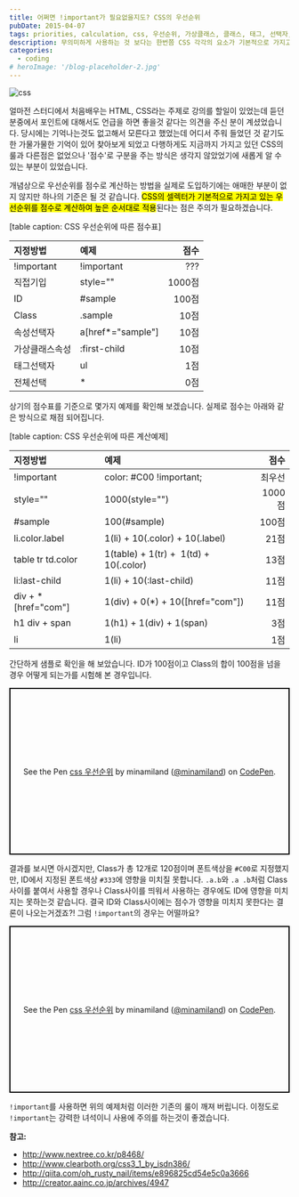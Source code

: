 ```yaml
---
title: 어쩌면 !important가 필요없을지도? CSS의 우선순위
pubDate: 2015-04-07
tags: priorities, calculation, css, 우선순위, 가상클래스, 클래스, 태그, 선택자, 점수, 계산법,!important, important
description: 무의미하게 사용하는 것 보다는 한번쯤 CSS 각각의 요소가 기본적으로 가지고 있는 우선순위를 고려하고, 높은 순서대로 적용된다는 점에 주의하면서 코딩을 한다면 !important를 사용하지 않고도 양질의 코딩이 가능하지 않을까 생각됩니다.
categories:
  - coding
# heroImage: '/blog-placeholder-2.jpg'
---
```


![css](https://farm8.staticflickr.com/7621/16446129813_4d36bcbd37_o.jpg)

얼마전 스터디에서 처음배우는 HTML, CSS라는 주제로 강의를 할일이 있었는데 듣던 분중에서 포인트에 대해서도 언급을 하면 좋을것 같다는 의견을 주신 분이 계셨었습니다. 당시에는 기억나는것도 없고해서 모른다고 했었는데 어디서 주워 들었던 것 같기도 한 가물가물한 기억이 있어 찾아보게 되었고 다행하게도 지금까지 가지고 있던 CSS의 룰과 다른점은 없었으나 '점수'로 구분을 주는 방식은 생각지 않았었기에 새롭게 알 수 있는 부분이 있었습니다.

개념상으로 우선순위를 점수로 계산하는 방법을 실제로 도입하기에는 애매한 부분이 없지 않지만 하나의 기준은 될 것 같습니다. <mark>CSS의 셀렉터가 기본적으로 가지고 있는 우선순위를 점수로 계산하여 높은 순서대로 적용</mark>된다는 점은 주의가 필요하겠습니다.

[table caption: CSS 우선순위에 따른 점수표]

| 지정방법       | 예제              |   점수 |
| :------------- | :---------------- | -----: |
| !important     | !important        |    ??? |
| 직접기입       | style=""          | 1000점 |
| ID             | #sample           |  100점 |
| Class          | .sample           |   10점 |
| 속성선택자     | a[href*="sample"] |   10점 |
| 가상클래스속성 | :first-child      |   10점 |
| 태그선택자     | ul                |    1점 |
| 전체선택       | \*                |    0점 |

상기의 점수표를 기준으로 몇가지 예제를 확인해 보겠습니다. 실제로 점수는 아래와 같은 방식으로 채점 되어집니다.

[table caption: CSS 우선순위에 따른 계산예제]

| 지정방법             | 예제                                   |   점수 |
| :------------------- | :------------------------------------- | -----: |
| !important           | color: #C00 !important;                | 최우선 |
| style=""             | 1000(style="")                         | 1000점 |
| #sample              | 100(#sample)                           |  100점 |
| li.color.label       | 1(li) + 10(.color) + 10(.label)        |   21점 |
| table tr td.color    | 1(table) + 1(tr) +  1(td) + 10(.color) |   13점 |
| li:last-child        | 1(li) + 10(:last-child)                |   11점 |
| div + \*[href="com"] | 1(div) + 0(\*) + 10([href="com"])      |   11점 |
| h1 div + span        | 1(h1) + 1(div) + 1(span)               |    3점 |
| li                   | 1(li)                                  |    1점 |

간단하게 샘플로 확인을 해 보았습니다. ID가 100점이고 Class의 합이 100점을 넘을 경우 어떻게 되는가를 시험해 본 경우입니다.

<p class="codepen" data-height="300" data-theme-id="13579" data-default-tab="result" data-user="minamiland" data-slug-hash="OPYOBZ" style="height: 300px; box-sizing: border-box; display: flex; align-items: center; justify-content: center; border: 2px solid black; margin: 1em 0; padding: 1em;" data-pen-title="css 우선순위">
  <span>See the Pen <a href="https://codepen.io/minamiland/pen/OPYOBZ/">
  css 우선순위</a> by minamiland (<a href="https://codepen.io/minamiland">@minamiland</a>)
  on <a href="https://codepen.io">CodePen</a>.</span>
</p>
<script async src="https://static.codepen.io/assets/embed/ei.js"></script>

결과를 보시면 아시겠지만, Class가 총 12개로 120점이며 폰트색상을 `#C00`로 지정했지만, ID에서 지정된 폰트색상 `#333`에 영향을 미치질 못합니다. `.a.b`와 `.a .b`처럼 Class사이를 붙여서 사용할 경우나 Class사이를 띄워서 사용하는 경우에도 ID에 영향을 미치지는 못하는것 같습니다. 결국 ID와 Class사이에는 점수가 영향을 미치지 못한다는 결론이 나오는거겠죠?! 그럼 `!important`의 경우는 어떨까요?

<p class="codepen" data-height="300" data-theme-id="13579" data-default-tab="result" data-user="minamiland" data-slug-hash="wBbPVQ" style="height: 300px; box-sizing: border-box; display: flex; align-items: center; justify-content: center; border: 2px solid black; margin: 1em 0; padding: 1em;" data-pen-title="css 우선순위">
  <span>See the Pen <a href="https://codepen.io/minamiland/pen/wBbPVQ/">
  css 우선순위</a> by minamiland (<a href="https://codepen.io/minamiland">@minamiland</a>)
  on <a href="https://codepen.io">CodePen</a>.</span>
</p>
<script async src="https://static.codepen.io/assets/embed/ei.js"></script>

`!important`를 사용하면 위의 예제처럼 이러한 기존의 룰이 깨져 버립니다. 이정도로 `!important`는 강력한 녀석이니 사용에 주의를 하는것이 좋겠습니다.

**참고:**

- <a href="http://www.nextree.co.kr/p8468/" target="_blank" rel="noopener noreferrer">http://www.nextree.co.kr/p8468/</a>
- <a href="http://www.clearboth.org/css3_1_by_isdn386/" target="_blank" rel="noopener noreferrer">http://www.clearboth.org/css3_1_by_isdn386/</a>
- <a href="http://qiita.com/oh_rusty_nail/items/e896825cd54e5c0a3666" target="_blank" rel="noopener noreferrer">http://qiita.com/oh_rusty_nail/items/e896825cd54e5c0a3666</a>
- <a href="http://creator.aainc.co.jp/archives/4947" target="_blank" rel="noopener noreferrer">http://creator.aainc.co.jp/archives/4947</a>

<!--update : 2016-07-26 table summary 부분 수정-->
